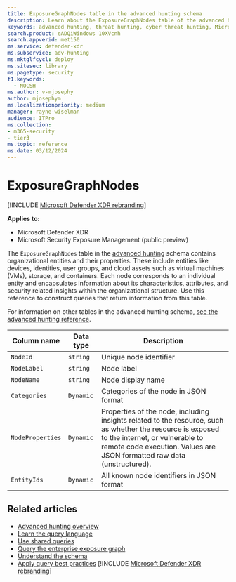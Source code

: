 ```yaml
---
title: ExposureGraphNodes table in the advanced hunting schema
description: Learn about the ExposureGraphNodes table of the advanced hunting schema, which provides attack surface information, to help you understand how potential threats might reach, and compromise, valuable assets.
keywords: advanced hunting, threat hunting, cyber threat hunting, Microsoft Defender XDR, microsoft 365, m365, search, query, telemetry, schema reference, kusto, table, column, data type, description, ExposureGraphNodes, NodeId, NodeLabel, NodeName, NodeProperties, EntityIds
search.product: eADQiWindows 10XVcnh
search.appverid: met150
ms.service: defender-xdr
ms.subservice: adv-hunting
ms.mktglfcycl: deploy
ms.sitesec: library
ms.pagetype: security
f1.keywords: 
  - NOCSH
ms.author: v-mjosephy
author: mjosephym
ms.localizationpriority: medium
manager: rayne-wiselman
audience: ITPro
ms.collection: 
- m365-security
- tier3
ms.topic: reference
ms.date: 03/12/2024
---
```


# ExposureGraphNodes

[!INCLUDE [Microsoft Defender XDR rebranding](../includes/microsoft-defender.md)]

**Applies to:**
- Microsoft Defender XDR
- Microsoft Security Exposure Management (public preview)

The `ExposureGraphNodes` table in the [advanced hunting](advanced-hunting-overview.md) schema contains organizational entities and their properties. These include entities like devices, identities, user groups, and cloud assets such as virtual machines (VMs), storage, and containers. Each node corresponds to an individual entity and encapsulates information about its characteristics, attributes, and security related insights within the organizational structure. Use this reference to construct queries that return information from this table.

For information on other tables in the advanced hunting schema, [see the advanced hunting reference](advanced-hunting-schema-tables.md).

| Column name | Data type | Description |
|-------------|-----------|-------------|
| `NodeId` | `string` | Unique node identifier |
| `NodeLabel` | `string` | Node label |
| `NodeName` |`string` | Node display name |
| `Categories` |`Dynamic` | Categories of the node in JSON format |
| `NodeProperties` |`Dynamic` | Properties of the node, including insights related to the resource, such as whether the resource is exposed to the internet, or vulnerable to remote code execution. Values are JSON formatted raw data (unstructured). |
| `EntityIds` | `Dynamic` | All known node identifiers in JSON format |

## Related articles

- [Advanced hunting overview](advanced-hunting-overview.md)
- [Learn the query language](advanced-hunting-query-language.md)
- [Use shared queries](advanced-hunting-shared-queries.md)
- [Query the enterprise exposure graph](/security-exposure-management/query-enterprise-exposure-graph)
- [Understand the schema](advanced-hunting-schema-tables.md)
- [Apply query best practices](advanced-hunting-best-practices.md)
[!INCLUDE [Microsoft Defender XDR rebranding](../includes/defender-m3d-techcommunity.md)]
